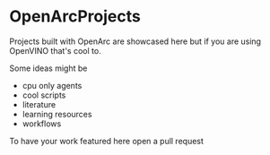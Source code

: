 # OpenArcProjects

Projects built with OpenArc are showcased here but if you are using OpenVINO that's cool to.

Some ideas might be

- cpu only agents
- cool scripts
- literature
- learning resources
- workflows


 To have your work featured here open a pull request
